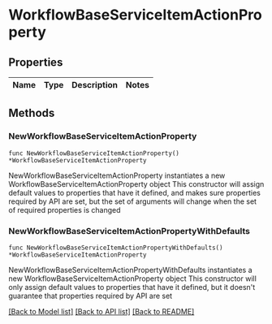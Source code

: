 # WorkflowBaseServiceItemActionProperty

## Properties

Name | Type | Description | Notes
------------ | ------------- | ------------- | -------------

## Methods

### NewWorkflowBaseServiceItemActionProperty

`func NewWorkflowBaseServiceItemActionProperty() *WorkflowBaseServiceItemActionProperty`

NewWorkflowBaseServiceItemActionProperty instantiates a new WorkflowBaseServiceItemActionProperty object
This constructor will assign default values to properties that have it defined,
and makes sure properties required by API are set, but the set of arguments
will change when the set of required properties is changed

### NewWorkflowBaseServiceItemActionPropertyWithDefaults

`func NewWorkflowBaseServiceItemActionPropertyWithDefaults() *WorkflowBaseServiceItemActionProperty`

NewWorkflowBaseServiceItemActionPropertyWithDefaults instantiates a new WorkflowBaseServiceItemActionProperty object
This constructor will only assign default values to properties that have it defined,
but it doesn't guarantee that properties required by API are set


[[Back to Model list]](../README.md#documentation-for-models) [[Back to API list]](../README.md#documentation-for-api-endpoints) [[Back to README]](../README.md)


